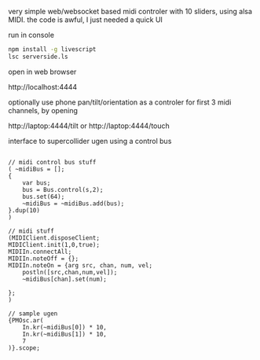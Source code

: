 very simple web/websocket based midi controler with 10 sliders, using alsa MIDI. the code is awful, I just needed a quick UI

run in console

```bash
npm install -g livescript
lsc serverside.ls
```

open in web browser

http://localhost:4444


optionally use phone pan/tilt/orientation as a controler for first 3 midi channels, by opening

http://laptop:4444/tilt
or
http://laptop:4444/touch


interface to supercollider ugen using a control bus

```supercollider

// midi control bus stuff
( ~midiBus = [];
{
	var bus;
	bus = Bus.control(s,2);
	bus.set(64);
	~midiBus = ~midiBus.add(bus);
}.dup(10)
)

// midi stuff
(MIDIClient.disposeClient;
MIDIClient.init(1,0,true);
MIDIIn.connectAll;
MIDIIn.noteOff = {};
MIDIIn.noteOn = {arg src, chan, num, vel;
	postln([src,chan,num,vel]);
	~midiBus[chan].set(num);

};
)

// sample ugen
{PMOsc.ar(
	In.kr(~midiBus[0]) * 10,
	In.kr(~midiBus[1]) * 10,
	7
)}.scope;


```
